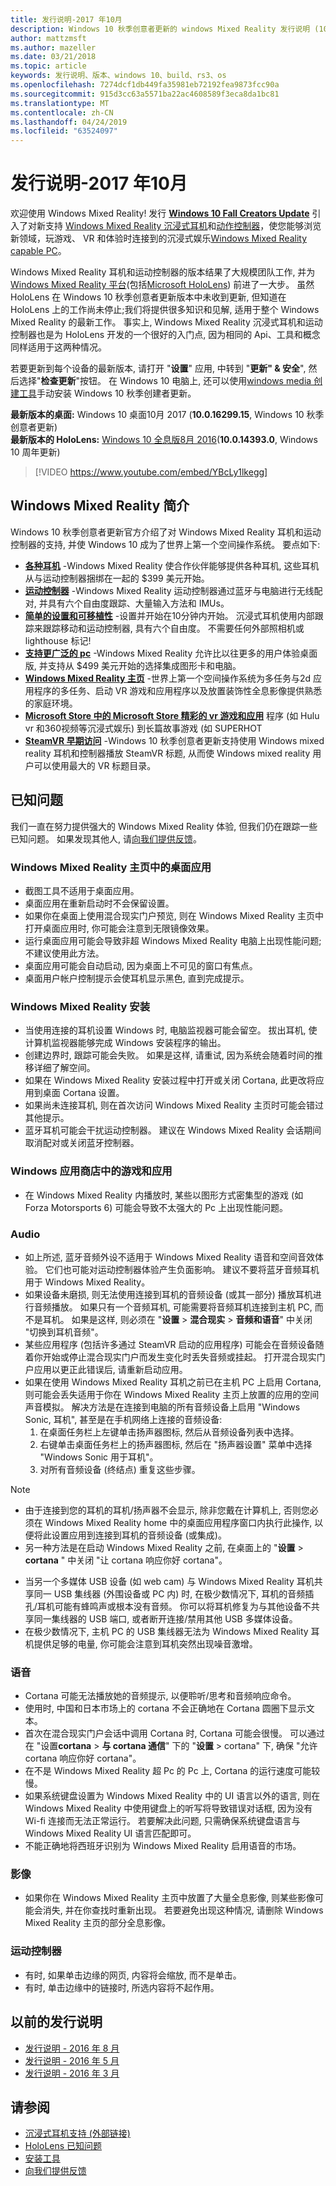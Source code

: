 ```yaml
---
title: 发行说明-2017 年10月
description: Windows 10 秋季创意者更新的 windows Mixed Reality 发行说明 (10 月 2017)。
author: mattzmsft
ms.author: mazeller
ms.date: 03/21/2018
ms.topic: article
keywords: 发行说明、版本、windows 10、build、rs3、os
ms.openlocfilehash: 7274dcf1db449fa35981eb72192fea9873fcc90a
ms.sourcegitcommit: 915d3cc63a5571ba22ac4608589f3eca8da1bc81
ms.translationtype: MT
ms.contentlocale: zh-CN
ms.lasthandoff: 04/24/2019
ms.locfileid: "63524097"
---
```

# <a name="release-notes---october-2017"></a>发行说明-2017 年10月

欢迎使用 Windows Mixed Reality! 发行 **[Windows 10 Fall Creators Update](https://blogs.windows.com/windowsexperience/2017/10/17/whats-new-windows-10-fall-creators-update/)** 引入了对新支持 [Windows Mixed Reality 沉浸式耳机](immersive-headset-hardware-details.md)和[动作控制器](motion-controllers.md)，使您能够浏览新领域，玩游戏、 VR 和体验时连接到的沉浸式娱乐[Windows Mixed Reality capable PC](https://docs.microsoft.com/windows/mixed-reality/enthusiast-guide/windows-mixed-reality-minimum-pc-hardware-compatibility-guidelines)。

Windows Mixed Reality 耳机和运动控制器的版本结果了大规模团队工作, 并为[Windows Mixed Reality 平台](mixed-reality.md)(包括[Microsoft HoloLens](hololens-hardware-details.md)) 前进了一大步。 虽然 HoloLens 在 Windows 10 秋季创意者更新版本中未收到更新, 但知道在 HoloLens 上的工作尚未停止;我们将提供很多知识和见解, 适用于整个 Windows Mixed Reality 的最新工作。 事实上, Windows Mixed Reality 沉浸式耳机和运动控制器也是为 HoloLens 开发的一个很好的入门点, 因为相同的 Api、工具和概念同样适用于这两种情况。

若要更新到每个设备的最新版本, 请打开 "**设置**" 应用, 中转到 "**更新" & 安全**", 然后选择"**检查更新**"按钮。 在 Windows 10 电脑上, 还可以使用[windows media 创建工具](https://www.microsoft.com/software-download/windows10)手动安装 Windows 10 秋季创建者更新。

 **最新版本的桌面:** Windows 10 桌面10月 2017 (**10.0.16299.15**, Windows 10 秋季创意者更新)<br>
 **最新版本的 HoloLens:** [Windows 10 全息版8月 2016](release-notes-august-2016.md)(**10.0.14393.0**, Windows 10 周年更新)

>[!VIDEO https://www.youtube.com/embed/YBcLy1lkegg]

## <a name="introducing-windows-mixed-reality"></a>Windows Mixed Reality 简介

Windows 10 秋季创意者更新官方介绍了对 Windows Mixed Reality 耳机和运动控制器的支持, 并使 Windows 10 成为了世界上第一个空间操作系统。 要点如下:
* **[各种耳机](https://blogs.windows.com/windowsexperience/2017/10/03/how-to-pre-order-your-windows-mixed-reality-headset/)** -Windows Mixed Reality 使合作伙伴能够提供各种耳机, 这些耳机从与运动控制器捆绑在一起的 $399 美元开始。
* **[运动控制器](motion-controllers.md)** -Windows Mixed Reality 运动控制器通过蓝牙与电脑进行无线配对, 并具有六个自由度跟踪、大量输入方法和 IMUs。
* **[简单的设置和可移植性](https://docs.microsoft.com/windows/mixed-reality/enthusiast-guide/recommended-adapters-for-windows-mixed-reality-capable-pcs)** -设置并开始在10分钟内开始。 沉浸式耳机使用内部跟踪来跟踪移动和运动控制器, 具有六个自由度。 不需要任何外部照相机或 lighthouse 标记!
* **[支持更广泛的 pc](https://docs.microsoft.com/windows/mixed-reality/enthusiast-guide/windows-mixed-reality-minimum-pc-hardware-compatibility-guidelines)** -Windows Mixed Reality 允许比以往更多的用户体验桌面版, 并支持从 $499 美元开始的选择集成图形卡和电脑。
* **[Windows Mixed Reality 主页](navigating-the-windows-mixed-reality-home.md)** -世界上第一个空间操作系统为多任务与2d 应用程序的多任务、启动 VR 游戏和应用程序以及放置装饰性全息影像提供熟悉的家庭环境。
* **[Microsoft Store 中的 Microsoft Store 精彩的 vr 游戏和应用](https://www.microsoft.com/store/collections/MR-All-ImmersiveContent/)** 程序 (如 Hulu vr 和360视频等沉浸式娱乐) 到长篇故事游戏 (如 SUPERHOT
* **[SteamVR 早期访问](https://docs.microsoft.com/windows/mixed-reality/enthusiast-guide/using-steamvr-with-windows-mixed-reality)** -Windows 10 秋季创意者更新支持使用 Windows mixed reality 耳机和控制器播放 SteamVR 标题, 从而使 Windows mixed reality 用户可以使用最大的 VR 标题目录。

## <a name="known-issues"></a>已知问题

我们一直在努力提供强大的 Windows Mixed Reality 体验, 但我们仍在跟踪一些已知问题。 如果发现其他人, 请[向我们提供反馈](give-us-feedback.md)。

### <a name="desktop-app-in-the-windows-mixed-reality-home"></a>Windows Mixed Reality 主页中的桌面应用
* 截图工具不适用于桌面应用。
* 桌面应用在重新启动时不会保留设置。
* 如果你在桌面上使用混合现实门户预览, 则在 Windows Mixed Reality 主页中打开桌面应用时, 你可能会注意到无限镜像效果。 
* 运行桌面应用可能会导致非超 Windows Mixed Reality 电脑上出现性能问题;不建议使用此方法。  
* 桌面应用可能会自动启动, 因为桌面上不可见的窗口有焦点。 
* 桌面用户帐户控制提示会使耳机显示黑色, 直到完成提示。

### <a name="windows-mixed-reality-setup"></a>Windows Mixed Reality 安装
* 当使用连接的耳机设置 Windows 时, 电脑监视器可能会留空。 拔出耳机, 使计算机监视器能够完成 Windows 安装程序的输出。
* 创建边界时, 跟踪可能会失败。 如果是这样, 请重试, 因为系统会随着时间的推移详细了解空间。
* 如果在 Windows Mixed Reality 安装过程中打开或关闭 Cortana, 此更改将应用到桌面 Cortana 设置。
* 如果尚未连接耳机, 则在首次访问 Windows Mixed Reality 主页时可能会错过其他提示。
* 蓝牙耳机可能会干扰运动控制器。 建议在 Windows Mixed Reality 会话期间取消配对或关闭蓝牙控制器。

### <a name="games-and-apps-from-windows-store"></a>Windows 应用商店中的游戏和应用
* 在 Windows Mixed Reality 内播放时, 某些以图形方式密集型的游戏 (如 Forza Motorsports 6) 可能会导致不太强大的 Pc 上出现性能问题。

### <a name="audio"></a>Audio
* 如上所述, 蓝牙音频外设不适用于 Windows Mixed Reality 语音和空间音效体验。 它们也可能对运动控制器体验产生负面影响。 建议不要将蓝牙音频耳机用于 Windows Mixed Reality。
* 如果设备未磨损, 则无法使用连接到耳机的音频设备 (或其一部分) 播放耳机进行音频播放。 如果只有一个音频耳机, 可能需要将音频耳机连接到主机 PC, 而不是耳机。 如果是这样, 则必须在 "**设置** > **混合现实** > **音频和语音**" 中关闭 "切换到耳机音频"。
* 某些应用程序 (包括许多通过 SteamVR 启动的应用程序) 可能会在音频设备随着你开始或停止混合现实门户而发生变化时丢失音频或挂起。 打开混合现实门户应用以更正此错误后, 请重新启动应用。
* 如果在使用 Windows Mixed Reality 耳机之前已在主机 PC 上启用 Cortana, 则可能会丢失适用于你在 Windows Mixed Reality 主页上放置的应用的空间声音模拟。 解决方法是在连接到电脑的所有音频设备上启用 "Windows Sonic, 耳机", 甚至是在手机网络上连接的音频设备:
   1. 在桌面任务栏上左键单击扬声器图标, 然后从音频设备列表中选择。
   2. 右键单击桌面任务栏上的扬声器图标, 然后在 "扬声器设置" 菜单中选择 "Windows Sonic 用于耳机"。
   3. 对所有音频设备 (终结点) 重复这些步骤。
>[!NOTE]
> - 由于连接到您的耳机的耳机/扬声器不会显示, 除非您戴在计算机上, 否则您必须在 Windows Mixed Reality home 中的桌面应用程序窗口内执行此操作, 以便将此设置应用到连接到耳机的音频设备 (或集成)。
> - 另一种方法是在启动 Windows Mixed Reality 之前, 在桌面上的 "**设置** > **cortana** " 中关闭 "让 cortana 响应你好 cortana"。

* 当另一个多媒体 USB 设备 (如 web cam) 与 Windows Mixed Reality 耳机共享同一 USB 集线器 (外围设备或 PC 内) 时, 在极少数情况下, 耳机的音频插孔/耳机可能有蜂鸣声或根本没有音频。 你可以将耳机修复为与其他设备不共享同一集线器的 USB 端口, 或者断开连接/禁用其他 USB 多媒体设备。
* 在极少数情况下, 主机 PC 的 USB 集线器无法为 Windows Mixed Reality 耳机提供足够的电量, 你可能会注意到耳机突然出现噪音激增。

### <a name="speech"></a>语音
* Cortana 可能无法播放她的音频提示, 以便聆听/思考和音频响应命令。
* 使用时, 中国和日本市场上的 cortana 不会正确地在 Cortana 圆圈下显示文本。
* 首次在混合现实门户会话中调用 Cortana 时, Cortana 可能会很慢。 可以通过在 "设置**cortana** > **与 cortana 通信**" 下的 "**设置** > cortana" 下, 确保 "允许 cortana 响应你好 cortana"。
* 在不是 Windows Mixed Reality 超 Pc 的 Pc 上, Cortana 的运行速度可能较慢。
* 如果系统键盘设置为 Windows Mixed Reality 中的 UI 语言以外的语言, 则在 Windows Mixed Reality 中使用键盘上的听写将导致错误对话框, 因为没有 Wi-fi 连接而无法正常运行。 若要解决此问题, 只需确保系统键盘语言与 Windows Mixed Reality UI 语言匹配即可。
* 不能正确地将西班牙识别为 Windows Mixed Reality 启用语音的市场。

### <a name="holograms"></a>影像
* 如果你在 Windows Mixed Reality 主页中放置了大量全息影像, 则某些影像可能会消失, 并在你查找时重新出现。 若要避免出现这种情况, 请删除 Windows Mixed Reality 主页的部分全息影像。

### <a name="motion-controllers"></a>运动控制器
* 有时, 如果单击边缘的网页, 内容将会缩放, 而不是单击。
* 有时, 单击边缘中的链接时, 所选内容将不起作用。

## <a name="prior-release-notes"></a>以前的发行说明
* [发行说明 - 2016 年 8 月](release-notes-august-2016.md)
* [发行说明 - 2016 年 5 月](release-notes-may-2016.md)
* [发行说明 - 2016 年 3 月](release-notes-march-2016.md)

## <a name="see-also"></a>请参阅
* [沉浸式耳机支持 (外部链接)](https://docs.microsoft.com/windows/mixed-reality/enthusiast-guide/troubleshooting-windows-mixed-reality)
* [HoloLens 已知问题](hololens-known-issues.md)
* [安装工具](install-the-tools.md)
* [向我们提供反馈](give-us-feedback.md)
